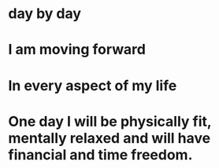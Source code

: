# day by day 
# I am moving forward
# In every aspect of my life
# One day I will be physically fit, mentally relaxed and will have financial and time freedom.